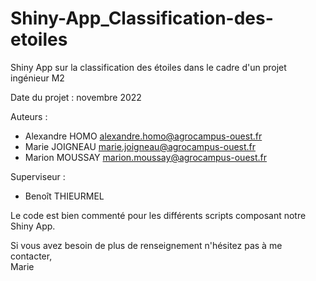 # Shiny-App_Classification-des-etoiles
Shiny App sur la classification des étoiles dans le cadre d'un projet ingénieur M2

Date du projet : novembre 2022  

Auteurs :  
- Alexandre HOMO alexandre.homo@agrocampus-ouest.fr  
- Marie JOIGNEAU marie.joigneau@agrocampus-ouest.fr  
- Marion MOUSSAY marion.moussay@agrocampus-ouest.fr  

Superviseur :  
- Benoît THIEURMEL  

Le code est bien commenté pour les différents scripts composant notre Shiny App.

Si vous avez besoin de plus de renseignement n'hésitez pas à me contacter,  
Marie
